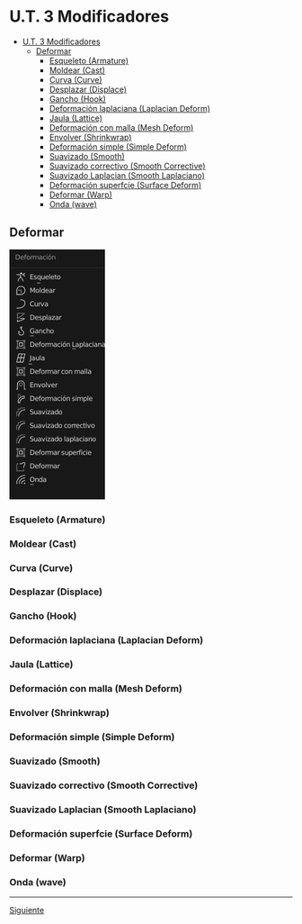 ﻿# U.T. 3 Modificadores
- [U.T. 3 Modificadores](#ut-3-modificadores)
  - [Deformar](#deformar)
    - [Esqueleto (Armature)](#esqueleto-armature)
    - [Moldear (Cast)](#moldear-cast)
    - [Curva (Curve)](#curva-curve)
    - [Desplazar (Displace)](#desplazar-displace)
    - [Gancho (Hook)](#gancho-hook)
    - [Deformación laplaciana (Laplacian Deform)](#deformación-laplaciana-laplacian-deform)
    - [Jaula (Lattice)](#jaula-lattice)
    - [Deformación con malla (Mesh Deform)](#deformación-con-malla-mesh-deform)
    - [Envolver (Shrinkwrap)](#envolver-shrinkwrap)
    - [Deformación simple (Simple Deform)](#deformación-simple-simple-deform)
    - [Suavizado (Smooth)](#suavizado-smooth)
    - [Suavizado correctivo (Smooth Corrective)](#suavizado-correctivo-smooth-corrective)
    - [Suavizado Laplacian  (Smooth Laplaciano)](#suavizado-laplacian--smooth-laplaciano)
    - [Deformación superfcie (Surface Deform)](#deformación-superfcie-surface-deform)
    - [Deformar (Warp)](#deformar-warp)
    - [Onda (wave)](#onda-wave)


## Deformar
![](ut_03_020.png)

### Esqueleto (Armature)
### Moldear (Cast)
### Curva (Curve)
### Desplazar (Displace)
### Gancho (Hook)
### Deformación laplaciana (Laplacian Deform)
### Jaula (Lattice)
### Deformación con malla (Mesh Deform)
### Envolver (Shrinkwrap)
### Deformación simple (Simple Deform)
### Suavizado (Smooth)
### Suavizado correctivo (Smooth Corrective)
### Suavizado Laplacian  (Smooth Laplaciano)
### Deformación superfcie (Surface Deform)
### Deformar (Warp) 
### Onda (wave)


---
[Siguiente](ut_3_04.md)
